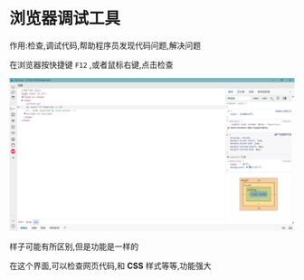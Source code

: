 # 浏览器调试工具

作用:检查,调试代码,帮助程序员发现代码问题,解决问题

在浏览器按快捷键 `F12` ,或者鼠标右键,点击检查

![23-1](assets/23-1.png)

样子可能有所区别,但是功能是一样的

在这个界面,可以检查网页代码,和 **CSS** 样式等等,功能强大